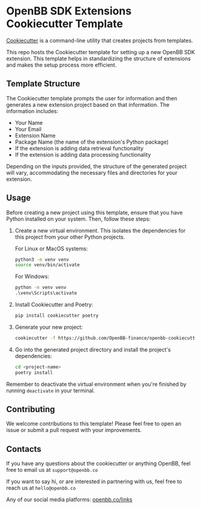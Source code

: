 # OpenBB SDK Extensions Cookiecutter Template

[Cookiecutter](https://cookiecutter.readthedocs.io/en/1.7.2/) is a command-line utility that creates projects from templates.

This repo hosts the Cookiecutter template for setting up a new OpenBB SDK extension. This template helps in standardizing the structure of extensions and makes the setup process more efficient.

## Template Structure

The Cookiecutter template prompts the user for information and then generates a new extension project based on that information. The information includes:

- Your Name
- Your Email
- Extension Name
- Package Name (the name of the extension's Python package)
- If the extension is adding data retrieval functionality
- If the extension is adding data processing functionality

Depending on the inputs provided, the structure of the generated project will vary, accommodating the necessary files and directories for your extension.

## Usage

Before creating a new project using this template, ensure that you have Python installed on your system. Then, follow these steps:

1. Create a new virtual environment. This isolates the dependencies for this project from your other Python projects.

   For Linux or MacOS systems:

   ```bash
   python3 -m venv venv
   source venv/bin/activate
   ```

   For Windows:

   ```cmd
   python -m venv venv
   .\venv\Scripts\activate
   ```

2. Install Cookiecutter and Poetry:

   ```bash
   pip install cookiecutter poetry
   ```

3. Generate your new project:

   ```bash
   cookiecutter -f https://github.com/OpenBB-finance/openbb-cookiecutter
   ```

4. Go into the generated project directory and install the project's dependencies:

   ```bash
   cd <project-name>
   poetry install
   ```

Remember to deactivate the virtual environment when you're finished by running `deactivate` in your terminal.

## Contributing

We welcome contributions to this template! Please feel free to open an issue or submit a pull request with your improvements.

## Contacts

If you have any questions about the cookiecutter or anything OpenBB, feel free to email us at `support@openbb.co`

If you want to say hi, or are interested in partnering with us, feel free to reach us at `hello@openbb.co`

Any of our social media platforms: [openbb.co/links](https://openbb.co/links)
